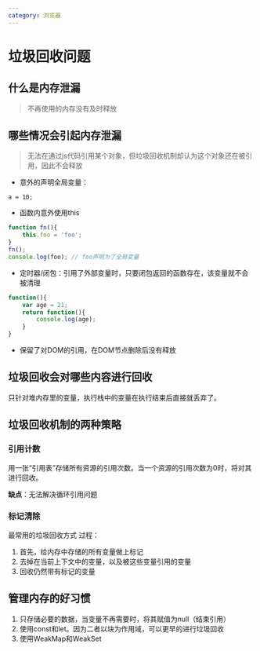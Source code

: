 ```yaml
---
category: 浏览器
---
```


# 垃圾回收问题

## 什么是内存泄漏

> 不再使用的内存没有及时释放

## 哪些情况会引起内存泄漏

> 无法在通过js代码引用某个对象，但垃圾回收机制却认为这个对象还在被引用，因此不会释放

- 意外的声明全局变量：
```
a = 10;
```
- 函数内意外使用this
```js
function fn(){
    this.foo = 'foo';
}
fn();
console.log(foo); // foo声明为了全局变量
```
- 定时器/闭包：引用了外部变量时，只要闭包返回的函数存在，该变量就不会被清理
``` javascript
function(){
    var age = 21;
    return function(){
        console.log(age);
    }
}
```
- 保留了对DOM的引用，在DOM节点删除后没有释放


## 垃圾回收会对哪些内容进行回收

只针对堆内存里的变量，执行栈中的变量在执行结束后直接就丢弃了。

## 垃圾回收机制的两种策略

### 引用计数

用一张“引用表”存储所有资源的引用次数。当一个资源的引用次数为0时，将对其进行回收。

**缺点**：无法解决循环引用问题

### 标记清除

最常用的垃圾回收方式
过程：

1. 首先，给内存中存储的所有变量做上标记
2. 去掉在当前上下文中的变量，以及被这些变量引用的变量
3. 回收仍然带有标记的变量



## 管理内存的好习惯

1. 只存储必要的数据，当变量不再需要时，将其赋值为null（结束引用）
2. 使用const和let。因为二者以块为作用域，可以更早的进行垃圾回收
3. 使用WeakMap和WeakSet

